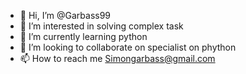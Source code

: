- 👋 Hi, I’m @Garbass99
- 👀 I’m interested in solving complex task
- 🌱 I’m currently learning python 
- 💞️ I’m looking to collaborate on specialist on phython
- 📫 How to reach me Simongarbass@gmail.com 

<!---
Garbass99/Garbass99 is a ✨ special ✨ repository because its `README.md` (this file) appears on your GitHub profile.
You can click the Preview link to take a look at your changes.
--->
